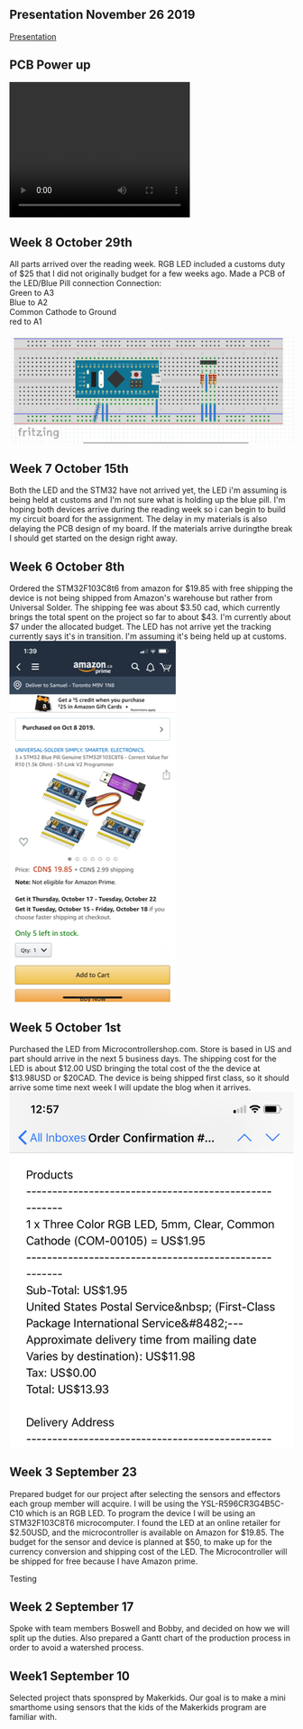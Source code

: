 <html>
  <body>
    <h2>Presentation November 26 2019</h2>
    <p><a href = "https://github.com/SamFat787/SmartDenProject/blob/master/CENG317presentation.pptx">Presentation </a>
    <h2>PCB Power up</h2>
    <p><video width="320" height="240" src="https://github.com/SamFat787/SmartDenProject/blob/master/IMG_2016.MOV"></video>
    <h2>Week 8 October 29th</h2>
    <p>All parts arrived over the reading week. RGB LED included a customs duty of $25 that I did not originally budget for a few weeks ago. Made a PCB of the LED/Blue Pill connection
    Connection:<br/> Green to A3<br/>
                Blue to A2<br/>
                Common Cathode to Ground<br/>
                red to A1<br/>
    </p>
    <p> <img src="https://github.com/SamFat787/SmartDenProject/blob/master/Screen%20Shot%202019-11-19%20at%202.33.03%20PM.png"> </p>
   <h2>Week 7 October 15th</h2>
    <p>Both the LED and the STM32 have not arrived yet, the LED i'm assuming is being held at customs and I'm not sure what is holding up the blue pill. I'm hoping both devices arrive during the reading week so i can begin to build my circuit board for the assignment.  The delay in my materials is also delaying the PCB design of my board.  If the materials arrive duringthe break I should get started on the design right away.</p>
    <h2> Week 6 October 8th</h2>
    <p>Ordered the STM32F103C8t6 from amazon for $19.85 with free shipping the device is not being shipped from Amazon's warehouse but rather from Universal Solder. The shipping fee was about $3.50 cad, which currently brings the total spent on the project so far to about $43. I'm currently about $7 under the allocated budget.  The LED has not arrive yet the tracking currently says it's in transition. I'm assuming it's being held up at customs.
    <img src="https://github.com/SamFat787/SmartDenProject/blob/master/image1.png?raw=true">
    </p>
    <h2>Week 5 October 1st</h2>
    <p>Purchased the LED from Microcontrollershop.com. Store is based in US and part should arrive in the next 5 business days. The shipping cost for the LED is about $12.00 USD bringing the total cost of the the device at $13.98USD or $20CAD.  The device is being shipped first class, so it should arrive some time next week I will update the blog when it arrives.
    <img src="https://raw.githubusercontent.com/SamFat787/SmartDenProject/master/image0.jpeg">
    </p>
    <h2>Week 3 September 23</h2>
    <p>Prepared budget for our project after selecting the sensors and effectors each group member will acquire. I will be using the YSL-R596CR3G4B5C-C10 which is an RGB LED. To program the device I will be using an  STM32F103C8T6 microcomputer.  I found the LED at an online retailer for $2.50USD, and the microcontroller is available on Amazon for $19.85. The budget for the sensor and device is planned at $50, to make up for the currency conversion and shipping cost of the LED. The Microcontroller will be shipped for free because I have Amazon prime.</p>
 Testing
    <h2>Week 2 September 17</h2>
    <p>Spoke with team members Boswell and Bobby, and decided on how we will split up the duties. Also prepared a Gantt chart of the production process in order to avoid a watershed process.</p>
   
  <h2>Week1 September 10</h2>
    <p>Selected project thats sponspred by Makerkids.  Our goal is to make a mini smarthome using sensors that the kids of the Makerkids program are familiar with.</p>
    
    
  </body>
  </html>
